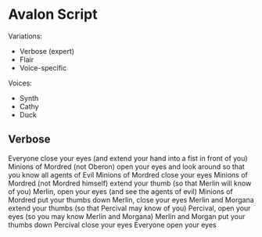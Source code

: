 # Avalon Script

Variations:

- Verbose (expert)
- Flair
- Voice-specific

Voices:

- Synth
- Cathy
- Duck

## Verbose

Everyone close your eyes (and extend your hand into a fist in front of you)
Minions of Mordred (not Oberon) open your eyes and look around so that you know all agents of Evil
Minions of Mordred close your eyes
Minions of Mordred (not Mordred himself) extend your thumb (so that Merlin will know of you)
Merlin, open your eyes (and see the agents of evil)
Minions of Mordred put your thumbs down
Merlin, close your eyes
Merlin and Morgana extend your thumbs (so that Percival may know of you)
Percival, open your eyes (so you may know Merlin and Morgana)
Merlin and Morgan put your thumbs down
Percival close your eyes
Everyone open your eyes
